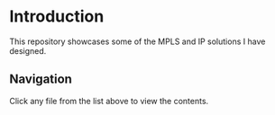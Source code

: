 # Introduction  
This repository showcases some of the MPLS and IP solutions I have designed.


## Navigation
Click any file from the list above to view the contents.
